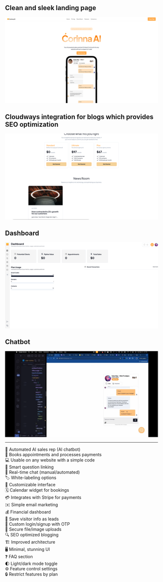 ## Clean and sleek landing page
![Clean and sleek landing page](https://raw.githubusercontent.com/Shubhamxshah/corinna/main/public/readme/Screenshot%20from%202024-08-05%2021-34-48.png)

## Cloudways integration for blogs which provides SEO optimization
![Cloudways integration](https://raw.githubusercontent.com/Shubhamxshah/corinna/main/public/readme/Screenshot%20from%202024-08-05%2021-35-26.png)

## Dashboard
![Dashboard](https://raw.githubusercontent.com/Shubhamxshah/corinna/main/public/readme/Screenshot%20from%202024-08-05%2021-36-11.png)

## Chatbot
![Chatbot](https://raw.githubusercontent.com/Shubhamxshah/corinna/main/public/readme/Screenshot%20from%202024-08-05%2021-37-09.png)

---


🤖 Automated AI sales rep (AI chatbot) <br>
📅 Books appointments and processes payments <br>
💻 Usable on any website with a simple code <br>
🧠 Smart question linking <br>
💬 Real-time chat (manual/automated) <br>
🏷️ White-labeling options <br>
🎨 Customizable interface <br>
🗓️ Calendar widget for bookings <br>
💳 Integrates with Stripe for payments <br>
✉️ Simple email marketing <br>
💰 Financial dashboard <br>
💾 Save visitor info as leads <br>
🔐 Custom login/signup with OTP <br>
📲 Secure file/image uploads <br>
🔍 SEO optimized blogging <br>
🏗️ Improved architecture <br>
🖥️ Minimal, stunning UI <br>
❓ FAQ section <br>
🌓 Light/dark mode toggle <br>
⚙️ Feature control settings <br>
🔒 Restrict features by plan <br>
